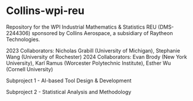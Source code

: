 # Collins-wpi-reu


Repository for the WPI Industrial Mathematics & Statistics REU (DMS-2244306) sponsored by Collins Aerospace, a subsidiary of Raytheon Technologies.

2023 Collaborators: Nicholas Grabill (University of Michigan), Stephanie Wang (University of Rochester)
2024 Collaborators: Evan Brody (New York University), Karl Ramus (Worcester Polytechnic Institute), Esther Wu (Cornell University)

Subproject 1 - AI-based Tool Design & Development

Subproject 2 - Statistical Analysis and Methodology
